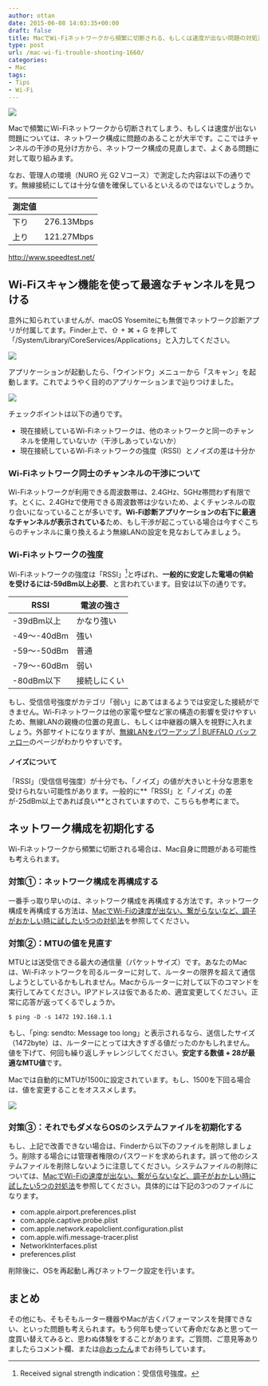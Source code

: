 ```yaml
---
author: ottan
date: 2015-06-08 14:03:35+00:00
draft: false
title: MacでWi-Fiネットワークから頻繁に切断される、もしくは速度が出ない問題の対処法
type: post
url: /mac-wi-fi-trouble-shooting-1660/
categories:
- Mac
tags:
- Tips
- Wi-Fi
---
```


![](/uploads/2015/06/150608-5575a0998f685.jpg)

Macで頻繁にWi-Fiネットワークから切断されてしまう、もしくは速度が出ない問題については、ネットワーク構成に問題のあることが大半です。ここではチャンネルの干渉の見分け方から、ネットワーク構成の見直しまで、よくある問題に対して取り組みます。

なお、管理人の環境（NURO 光 G2 Vコース）で測定した内容は以下の通りです。無線接続にしては十分な値を確保しているといえるのではないでしょうか。

| 測定値 |            |
| ------ | ---------- |
| 下り   | 276.13Mbps |
| 上り   | 121.27Mbps |

<http://www.speedtest.net/>

## Wi-Fiスキャン機能を使って最適なチャンネルを見つける

意外に知られていませんが、macOS Yosemiteにも無償でネットワーク診断アプリが付属してます。Finder上で、⇧  + ⌘ + G を押して「/System/Library/CoreServices/Applications」と入力してください。

![](/uploads/2015/06/150608-5575a09b5f8fa.png)

アプリケーションが起動したら、「ウインドウ」メニューから「スキャン」を起動します。これでようやく目的のアプリケーションまで辿りつけました。

![](/uploads/2015/06/150608-5575a09f295fd.png)

チェックポイントは以下の通りです。

-   現在接続しているWi-Fiネットワークは、他のネットワークと同一のチャンネルを使用していないか（干渉しあっていないか）
-   現在接続しているWi-Fiネットワークの強度（RSSI）とノイズの差は十分か

### Wi-Fiネットワーク同士のチャンネルの干渉について

Wi-Fiネットワークが利用できる周波数帯は、2.4GHz、5GHz帯問わず有限です。とくに、2.4GHzで使用できる周波数帯は少ないため、よくチャンネルの取り合いになっていることが多いです。**Wi-Fi診断アプリケーションの右下に最適なチャンネルが表示されている**ため、もし干渉が起こっている場合は今すぐこちらのチャンネルに乗り換えるよう無線LANの設定を見なおしてみましょう。

### Wi-Fiネットワークの強度

Wi-Fiネットワークの強度は「RSSI」[^1]と呼ばれ、**一般的に安定した電場の供給を受けるには-59dBm以上必要**、と言われています。目安は以下の通りです。

[^1]: Received signal strength indication：受信信号強度。

| RSSI        | 電波の強さ   |
| ----------- | ------------ |
| -39dBm以上  | かなり強い   |
| -49〜-40dBm | 強い         |
| -59〜-50dBm | 普通         |
| -79〜-60dBm | 弱い         |
| -80dBm以下  | 接続しにくい |

もし、受信信号強度がカテゴリ「弱い」にあてはまるようでは安定した接続ができません。Wi-Fiネットワークは他の家電や壁など家の構造の影響を受けやすいため、無線LANの親機の位置の見直し、もしくは中継器の購入を視野に入れましょう。外部サイトになりますが、[無線LANをパワーアップ | BUFFALO バッファロー](http://buffalo.jp/products/catalog/network/wirelesspowerup/powerup_03.html)のページがわかりやすいです。

#### ノイズについて

「RSSI」（受信信号強度）が十分でも、「ノイズ」の値が大きいと十分な恩恵を受けられない可能性があります。一般的に**「RSSI」と「ノイズ」の差が-25dBm以上であれば良い**とされていますので、こちらも参考にまで。

## ネットワーク構成を初期化する

Wi-Fiネットワークから頻繁に切断される場合は、Mac自身に問題がある可能性も考えられます。

### 対策①：ネットワーク構成を再構成する

一番手っ取り早いのは、ネットワーク構成を再構成する方法です。ネットワーク構成を再構成する方法は、[MacでWi-Fiの速度が出ない、繋がらないなど、調子がおかしい時に試したい5つの対処法](/mac-wi-fi-1143/)を参照してください。

### 対策②：MTUの値を見直す

MTUとは送受信できる最大の通信量（パケットサイズ）です。あなたのMacは、Wi-Fiネットワークを司るルーターに対して、ルーターの限界を超えて通信しようとしているかもしれません。Macからルーターに対して以下のコマンドを実行してみてください。IPアドレスは仮であるため、適宜変更してください。正常に応答が返ってくるでしょうか。

    $ ping -D -s 1472 192.168.1.1

もし、「ping: sendto: Message too long」と表示されるなら、送信したサイズ（1472byte）は、ルーターにとっては大きすぎる値だったのかもしれません。値を下げて、何回も繰り返しチャレンジしてください。**安定する数値 + 28が最適なMTU値**です。

Macでは自動的にMTUが1500に設定されています。もし、1500を下回る場合は、値を変更することをオススメします。

![](/uploads/2015/06/150608-5575a0a1cfe2b.png)

### 対策③：それでもダメならOSのシステムファイルを初期化する

もし、上記で改善できない場合は、Finderから以下のファイルを削除しましょう。削除する場合には管理者権限のパスワードを求められます。誤って他のシステムファイルを削除しないように注意してください。システムファイルの削除については、[MacでWi-Fiの速度が出ない、繋がらないなど、調子がおかしい時に試したい5つの対処法](/mac-wi-fi-1143/)を参照してください。具体的には下記の3つのファイルになります。

-   com.apple.airport.preferences.plist
-   com.apple.captive.probe.plist
-   com.apple.network.eapolclient.configuration.plist
-   com.apple.wifi.message-tracer.plist
-   NetworkInterfaces.plist
-   preferences.plist

削除後に、OSを再起動し再びネットワーク設定を行います。

## まとめ

その他にも、そもそもルーター機器やMacが古くパフォーマンスを発揮できない、といった問題も考えられます。もう何年も使っていて寿命だなあと思って一度買い替えてみると、思わぬ体験をすることがあります。ご質問、ご意見等ありましたらコメント欄、または[@おったん](https://twitter.com/ottanxyz)までお待ちしています。
